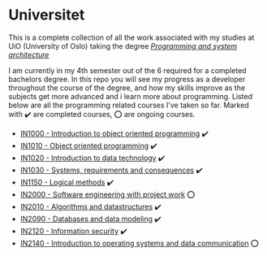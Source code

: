 # Universitet
This is a complete collection of all the work associated with my studies at UiO (University of Oslo) taking the degree [*Programming and system architecture*](https://www.uio.no/studier/program/informatikk-programmering/)

I am currently in my 4th semester out of the 6 required for a completed bachelors degree. In this repo you will see my progress as a developer throughout the course of the degree, and how my skills improve as the subjects get more advanced and i learn more about programming. Listed below are all the programming related courses I've taken so far. Marked with ✔️ are completed courses, ⭕ are ongoing courses.

- [IN1000 - Introduction to object oriented programming](https://www.uio.no/studier/emner/matnat/ifi/IN1000/) ✔️
- [IN1010 - Object oriented programming](https://www.uio.no/studier/emner/matnat/ifi/IN1010/) ✔️
- [IN1020 - Introduction to data technology](https://www.uio.no/studier/emner/matnat/ifi/IN1020/) ✔️
- [IN1030 - Systems, requirements and consequences](https://www.uio.no/studier/emner/matnat/ifi/IN1030/) ✔️
- [IN1150 - Logical methods](https://www.uio.no/studier/emner/matnat/ifi/IN1150/) ✔️
- [IN2000 - Software engineering with project work](https://www.uio.no/studier/emner/matnat/ifi/IN2000/) ⭕
- [IN2010 - Algorithms and datastructures](https://www.uio.no/studier/emner/matnat/ifi/IN2010/) ✔️
- [IN2090 - Databases and data modeling](https://www.uio.no/studier/emner/matnat/ifi/IN2090/) ✔️
- [IN2120 - Information security](https://www.uio.no/studier/emner/matnat/ifi/IN2120/) ✔️
- [IN2140 - Introduction to operating systems and data communication](https://www.uio.no/studier/emner/matnat/ifi/IN2140/) ⭕
